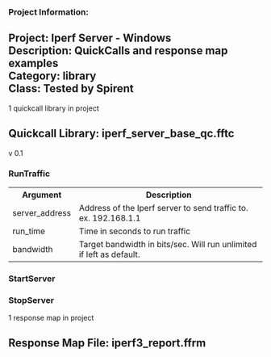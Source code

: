 ### Project Information:
Project: Iperf Server - Windows  
Description: QuickCalls and response map examples  
Category: library  
Class: Tested by Spirent
 ----
1 quickcall library in project
## Quickcall Library: iperf_server_base_qc.fftc
v 0.1
### RunTraffic
<table><tr><th>Argument</th><th>Description</th></tr>
<tr><td>server_address</td><td>Address of the Iperf server to send traffic to. 
ex. 192.168.1.1
</tr></td>
<tr><td>run_time</td><td>Time in seconds to run traffic</tr></td>
<tr><td>bandwidth</td><td>Target bandwidth in bits/sec. Will run unlimited if left as default. </tr></td></table>

### StartServer
### StopServer
1 response map in project
## Response Map File: iperf3_report.ffrm